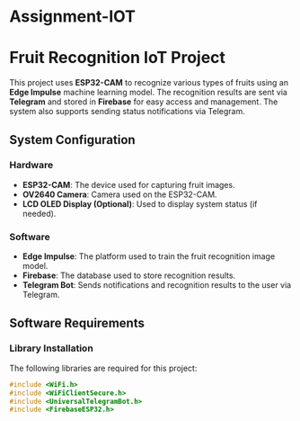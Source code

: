 # Assignment-IOT
# Fruit Recognition IoT Project

This project uses **ESP32-CAM** to recognize various types of fruits using an **Edge Impulse** machine learning model. The recognition results are sent via **Telegram** and stored in **Firebase** for easy access and management. The system also supports sending status notifications via Telegram.

## System Configuration

### Hardware

- **ESP32-CAM**: The device used for capturing fruit images.
- **OV2640 Camera**: Camera used on the ESP32-CAM.
- **LCD OLED Display (Optional)**: Used to display system status (if needed).

### Software

- **Edge Impulse**: The platform used to train the fruit recognition image model.
- **Firebase**: The database used to store recognition results.
- **Telegram Bot**: Sends notifications and recognition results to the user via Telegram.

## Software Requirements

### Library Installation

The following libraries are required for this project:

```cpp
#include <WiFi.h>
#include <WiFiClientSecure.h>
#include <UniversalTelegramBot.h>
#include <FirebaseESP32.h>
